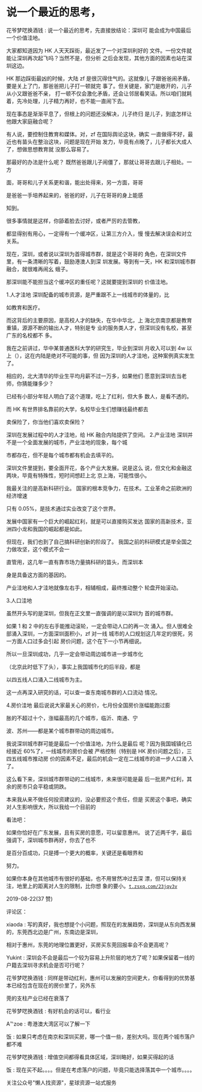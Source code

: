 # 说一个最近的思考，

花爷梦呓换酒钱 : 说一个最近的思考，先直接放结论：深圳可 能会成为中国最后一个价值洼地。

大家都知道因为 HK 人天天踩街，最近发了一个对深圳利好的 文件。一份文件就能让深圳再次起飞吗？当然不是，但分析 之后会发现，其他方面的因素也站在深圳这边。

HK 那边踩街最凶的时候，大陆 zf 是很沉得住气的。这就像儿 子跟爸爸闹矛盾，要是关上了门，那爸爸把儿子打一顿就完 事了。但关键是，家门是敞开的，儿子从小又跟爸爸不亲， 打一顿不仅会激化矛盾，还会让邻居看笑话。所以咱们就耗 着，先冷处理，儿子精力再好，也不能一直闹下去。

现在事态是渐渐平息了，但根上的问题还没解决，儿子终归 是儿子，到底怎样让他跟大家庭融合呢？

有人说，要控制住教育和媒体。对，zf 在国际舆论这块，确实 一直做得不好，最近也有苗头在整治这块，问题是现在开始 发力，毕竟有点晚了，儿子都长大成人了，想做思想教育就 没那么容易了。

那最好的办法是什么呢？ 既然爸爸跟儿子闹僵了，那就让哥哥去跟儿子相处。一方

面，哥哥和儿子关系更和谐，能出处得来，另一方面，哥哥

是爸爸一手培养起来的，爸爸的好，儿子在哥哥的身上能感

知到。

很多事情就是这样，你舔着脸去讨好，或者严厉的去管教，

都显得别有用心，一定得有一个缓冲区，让第三方介入，慢 慢去解决误会和对立关系。

现在，深圳，或者说以深圳为首得城市群，就是这个哥哥的 角色，在深圳文件里，有一条清晰的写着，鼓励港澳人到深 圳发展。等到有一天，HK 和深圳城市群融合，就很难再闹幺 蛾子。

那深圳能不能担当这个缓冲区的重任呢？这就要提到深圳的 价值洼地。

1.人才洼地 深圳配备的城市资源，是严重跟不上一线城市的体量的，比

如教育和医疗。

而这背后的主要原因，是高校人才的缺失，在华中华北，上 海北京南京都是教育重镇，源源不断的输出人才，特别是专 业的服务类人才，但深圳没有名校，甚至广东的名校都不 多。

我在之前讲过，华中某普通医科大学的研究生，毕业到深圳 月收入可以到 4w 以上（），这在内陆是绝对不可能的事，但 因为深圳的人才洼地，这种案例真实发生了。

相应的，北大清华的毕业生平均月薪不过一万多，如果他们 愿意到深圳去当老师，你猜能赚多少？

已经有小部分年轻人明白了这个道理，吃上了红利，但大多 数人，是看不透的。

而 HK 有世界排名靠前的大学，名校毕业生们想赚钱最终都去

卖保险了，你当他们喜欢卖保险？

深圳在发展过程中的人才洼地，给 HK 融合内陆提供了空间。 2.产业洼地 深圳并不是一个全面发展的城市，产业洼地的现象，每个城

市都存在，但不是每个城市都有机会去填平的。

深圳文件里提到，要全面开花，各个产业大发展。说是这么 说，但文化和金融这两块，毕竟有特殊性，短时间想赶上北 京上海，可能性很小。

我最关注的是高新科研行业。 国家的根本竞争力，在技术。工业革命之前欧洲的经济增速

只有 0.05%，是技术通过实业改变了这个世界。

发展中国家有一个巨大的崛起红利，就是可以直接购买发达 国家的高新技术，亚洲四小龙和我国的崛起都是如此。

但现在，我们也到了自己搞科研创新的阶段了。 我国之前的科研模式是举全国之力做攻坚，这个模式不会一

直管用，这几年一直有靠市场力量搞科研的苗头，而深圳本

身是具备这方面的基因的。

产业洼地和人才洼地就像左右手，相辅相成，最终推动整个 轮盘开始滚动。

3.人口洼地

虽然开头写的是深圳，但我在正文里一直强调的是以深圳为 首的城市群。

如果 1 和 2 中的左右手能推动滚轮，一定会带动人口的再一次 涌入。但人很难全部涌入深圳，一方面深圳面积小，zf 对一线 城市的人口规划这几年定的很死，另一方面人口过多会引起 房价问题，这个在下一小节再细说。

所以一旦深圳成功，几乎一定会带动周边城市进一步城市化

（北京此时低下了头），事实上我国城市化的后半段，都是

以四五线人口涌入二线城市为主。

这一点再深入研究的话，可以查一查东南城市群的人口流动 情况。

4.房价洼地 最后说说大家最关心的房价，七月份全国房价涨幅能跑过膨

胀的不超过十个，涨幅最高的几个城市，临沂、南通、宁

波、苏州——都是某个城市群带动的周边城市。

我说深圳城市群可能是最后一个价值洼地，为什么是最后 呢？因为我国城镇化已经接近 60%了，一线城市的房价会被 严格控制（特别是 HK 房价问题之后），三四五线城市推动房 价的因素不足，最后的机会一定在二线城市的进一步人口涌 入了。

这么看下来，深圳城市群带动的二线城市，未来很可能是最 后一批房产红利，其余的房市只会平稳或阴跌。

本来我从来不做任何投资建议的，没必要担这个责任，但是 买房这个事吧，确实对人生影响很大，所以我给一个目前的

看法吧：

如果你恰好在广东发展，且有买房的意愿，可以留意惠州。 说了近两千字，最后强调下，深圳城市群再好，你去了也不

是百分百成功，只是搏一个更大的概率，关键还是看眼界和

努力。

如果你本身在其他城市有很好的基础，也不用冒然冲过去深 漂，但可以保持关注，地里上的距离对人生的限制，比你想 象的要小。[`t.zsxq.com/23jqv3v`](https://t.zsxq.com/23jqv3v)

2019-08-22(37 赞)

评论区：

xiaoda : 写的真好，我也想提个小问题，照现在的发展趋势，深圳是从东向西发展的，东莞西北边是广州，东南边是深圳，

相对于惠州，东莞的地理位置更好，买房买东莞回报率会不会更高呢？

Yukint : 深圳会不会是最后一个较为容易上升阶层的地方了呢？如果保留着一线的户籍去深圳寻求机会是否可行呢？

花爷梦呓换酒钱 : 同样是带动红利，惠州可以发展的空间更大，你看得到的优势基本已经包含在现在的房价里了，另外东

莞的支柱产业已经在衰落了

花爷梦呓换酒钱 : 有好机会的话可以，看行业

A℡zoe : 粤港澳大湾区可以了解一下

饭 : 如果只考虑在南京和深圳买房，哪一个值一些，差别大吗。现在两个城市落户都不难

花爷梦呓换酒钱 : 增值空间都得看具体区域，深圳略好，如果买得起的话

饭 : 现在买不起。。。。但是在考虑落户的问题，毕竟只能选择落其中一个城市。。。。

关注公众号"懒人找资源"，星球资源一站式服务
